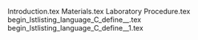Introduction.tex
Materials.tex
Laboratory Procedure.tex
begin_lstlisting_language_C_define__.tex
begin_lstlisting_language_C_define__1.tex
